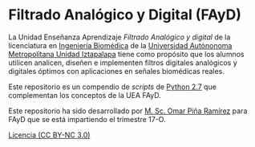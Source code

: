 # Filtrado Analógico y Digital (FAyD)

La Unidad Enseñanza Aprendizaje *Filtrado Analógico y digital* de la licenciatura en [Ingeniería Biomédica](http://die.izt.uam.mx/index.php/ingenieria-biomedica/) de la [Universidad Autónonoma Metropolitana Unidad Iztapalapa](http://www.izt.uam.mx/) tiene como propósito que los alumnos utilicen analicen, diseñen e implementen filtros digitales analógicos y digitales óptimos con aplicaciones en señales biomédicas reales.

Este repositorio es un compendio de *scripts* de [Python 2.7](https://www.python.org/) que complementan los conceptos de la UEA FAyD.



Este repositorio ha sido desarrollado por [M. Sc. Omar Piña Ramírez](https://www.researchgate.net/profile/Omar_Pina-Ramirez) para FAyD que se está impartiendo el trimestre 17-O.

[Licencia (CC BY-NC 3.0)](https://creativecommons.org/licenses/by-nc/3.0/)
